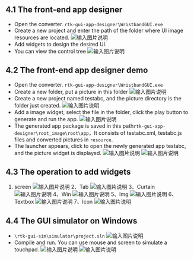 ## 4.1 The front-end app designer
* Open the converter. ```rtk-gui-app-designer\WristbandGUI.exe```
* Create a new project and enter the path of the folder where UI image resources are located.
![输入图片说明](https://foruda.gitee.com/images/1669963179659794491/a94a916d_10088396.jpeg "1228.jpg")
* Add widgets to design the desired UI.
* You can view the control tree
![输入图片说明](https://foruda.gitee.com/images/1661852213904812808/c5438a89_11406702.png "微信图片_20220830173640.png")






## 4.2  The front-end app designer demo
* Open the converter. ```rtk-gui-app-designer\WristbandGUI.exe```
* Create a new folder, put a picture in this folder
![输入图片说明](https://foruda.gitee.com/images/1661912852365699515/04f26790_11406702.png "微信图片_20220831102721.png")
* Create a new project named testabc, and the picture directory is the folder just created. 
![输入图片说明](https://foruda.gitee.com/images/1661912954078585102/d0d09f8b_11406702.png "微信图片_20220831102854.png")
* Add a image widget, select the file in the folder, click the play button to generate and run the app.
![输入图片说明](https://foruda.gitee.com/images/1661913211898515337/f8127e4b_11406702.png "微信图片_20220831103309.png")
* The generated app package is saved in this path```rtk-gui-app-designer\root_image\root\app```，It consists of testabc.xml, testabc.js files and converted pictures in ```resource```.
* The launcher appears, click to open the newly generated app testabc, and the picture widget is displayed.
![输入图片说明](https://foruda.gitee.com/images/1661913331783377380/1060fc2a_11406702.png "微信图片_20220831103510.png")
![输入图片说明](https://foruda.gitee.com/images/1661913532920643922/378a21e5_11406702.png "微信图片_20220831103612 (wecompress.com).png")


















## 4.3 The operation to add widgets
1. screen
![输入图片说明](https://foruda.gitee.com/images/1669963314835011649/c9a99f9d_10088396.jpeg "1227.jpg")
2、Tab
![输入图片说明](https://foruda.gitee.com/images/1669963330730406189/472ea1d5_10088396.jpeg "1226.jpg")
3、Curtain
![输入图片说明](https://foruda.gitee.com/images/1669963343465868240/15c1e2bc_10088396.jpeg "1225.jpg")
4、Win
![输入图片说明](https://foruda.gitee.com/images/1669963369432420752/2d6098f8_10088396.jpeg "1224.jpg")
5、Img
![输入图片说明](https://foruda.gitee.com/images/1669963394263137719/2fd9d885_10088396.jpeg "1223.jpg")
6、Textbox
![输入图片说明](https://foruda.gitee.com/images/1669963408806994227/3f8ca297_10088396.jpeg "1222.jpg")
7、Icon
![输入图片说明](https://foruda.gitee.com/images/1669963436704496630/43f2ec84_10088396.jpeg "1221.jpg")

## 4.4 The GUI simulator on Windows
* ```\rtk-gui-sim\simulator\project.sln```
![输入图片说明](https://foruda.gitee.com/images/1661843770738059363/cfed5146_11406702.png "微信图片_20220830151537.png")
* Compile and run. You can use mouse and screen to simulate a touchpad.
![输入图片说明](https://foruda.gitee.com/images/1661843965642423864/0450dd24_11406702.png "微信图片_20220830151843.png")
![输入图片说明](https://foruda.gitee.com/images/1661844329101308862/a1cd5f04_11406702.png "微信图片_20220830152513.png")







